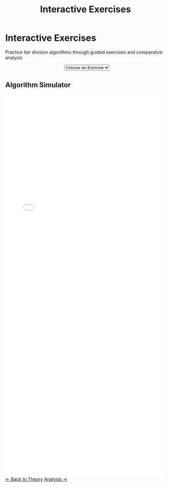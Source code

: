 ﻿---
layout: default
title: Interactive Exercises
permalink: /exercises/
---

<div class="page-header">
  <h1 class="page-title">Interactive Exercises</h1>
  <p class="page-description">Practice fair division algorithms through guided exercises and comparative analysis</p>
</div>


<div style="display: flex; gap: 1rem; align-items: center; flex-wrap: wrap; justify-content: center; margin-bottom: 2rem;">
  <div>
    <label for="exercise-list" style="font-weight: 500; margin-right: 0.5rem;"></label>
      <select id="exercise-list" class="algorithm-dropdown">
        <option value="">Choose an Exercise</option>
      </select>
  </div>
</div>

<div class="content-block" id="exercise-panel" style="display: none;">
  <div style="text-align: center; margin-bottom: 2rem;">
    <h2 id="exercise-title">Exercise Title</h2>
    <div style="display: flex; justify-content: center; gap: 1rem; margin-top: 1rem;">
      <span id="exercise-difficulty" class="meta-badge"></span>
      <span id="exercise-time" class="meta-badge"></span>
    </div>
  </div>

  <div id="exercise-description" style="font-size: 1.1rem; margin-bottom: 2rem; text-align: center;"></div>

  <div id="exercise-objectives" style="margin-bottom: 2rem;"></div>

  <div id="exercise-instructions" style="background: #f8f9fa; padding: 1.5rem; border-radius: 8px; margin-bottom: 2rem;"></div>

  <h3 style="text-align: center">Try it out on the simulator!</h3>
</div>

<div class="content-block demo-section">
  <div class="demo-header">
    <h2>Algorithm Simulator</h2>
  </div>

  <!-- Demo Interface Container -->
  <div class="unified-demo-container">
    <iframe 
      src="{{ '/assets/demos/unified/index.html' | relative_url }}" 
      width="100%" 
      height="1200" 
      frameborder="0"
      style="display: block; border: none;">
      <p>Your browser does not support iframes. <a href="{{ '/assets/demos/unified/index.html' | relative_url }}">View the demo directly</a>.</p>
    </iframe>
  </div>

</div>

<footer class="algorithm-navigation">
  <a href="{{ '/theory/' | relative_url }}" class="nav-button secondary">← Back to Theory</a>
  <a href="{{ '/analysis/' | relative_url }}" class="nav-button primary">Analysis →</a>
</footer>

<script src="{{ '/assets/exercises/exercises.js' | relative_url }}"></script>